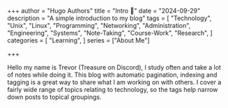 +++
author = "Hugo Authors"
title = "Intro 👋"
date = "2024-09-29"
description = "A simple introduction to my blog"
tags = [
  "Technology", "Unix", "Linux", "Programming", "Networking", "Administration", "Engineering", "Systems", "Note-Taking", "Course-Work", "Research",
]
categories = [
    "Learning",
]
series = ["About Me"]

+++

<!--more-->

Hello my name is Trevor (Treasure on Discord), I study often and take a lot of notes while doing it. This blog with automatic pagination, indexing and tagging is a great way to share what I am working on with others. I cover a fairly wide range of topics relating to technology, so the tags help narrow down posts to topical groupings.